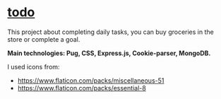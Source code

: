 # [todo](https://belartale-todo.herokuapp.com/)

This project about completing daily tasks, you can buy groceries in the store or complete a goal.

**Main technologies: Pug, CSS, Express.js, Cookie-parser, MongoDB.**

I used icons from:
* https://www.flaticon.com/packs/miscellaneous-51
* https://www.flaticon.com/packs/essential-8
